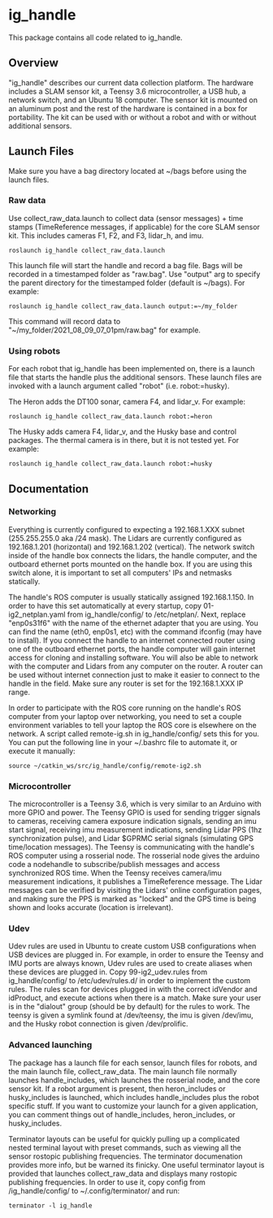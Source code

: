 # ig_handle

This package contains all code related to ig_handle.

## Overview

"ig_handle" describes our current data collection platform.  The hardware includes a SLAM sensor kit, a Teensy 3.6 microcontroller, a USB hub, a network switch, and an Ubuntu 18 computer.  The sensor kit is mounted on an aluminum post and the rest of the hardware is contained in a box for portability.  The kit can be used with or without a robot and with or without additional sensors.

## Launch Files

Make sure you have a bag directory located at ~/bags before using the launch files.

### Raw data

Use collect_raw_data.launch to collect data (sensor messages) + time stamps (TimeReference messages, if applicable) for the core SLAM sensor kit.  This includes cameras F1, F2, and F3, lidar_h, and imu.

```
roslaunch ig_handle collect_raw_data.launch
```

This launch file will start the handle and record a bag file. Bags will be recorded in a timestamped folder as "raw.bag". Use "output" arg to specify the parent directory for the timestamped folder (default is ~/bags). For example:

```
roslaunch ig_handle collect_raw_data.launch output:=~/my_folder
```

This command will record data to "~/my_folder/2021_08_09_07_01pm/raw.bag" for example.

### Using robots

For each robot that ig_handle has been implemented on, there is a launch file that starts the handle plus the additional sensors.  These launch files are invoked with a launch argument called "robot" (i.e. robot:=husky).

The Heron adds the DT100 sonar, camera F4, and lidar_v.  For example:

```
roslaunch ig_handle collect_raw_data.launch robot:=heron
```

The Husky adds camera F4, lidar_v, and the Husky base and control packages.  The thermal camera is in there, but it is not tested yet.  For example:

```
roslaunch ig_handle collect_raw_data.launch robot:=husky
```

## Documentation

### Networking

Everything is currently configured to expecting a 192.168.1.XXX subnet (255.255.255.0 aka /24 mask).  The Lidars are currently configured as 192.168.1.201 (horizontal) and 192.168.1.202 (vertical).  The network switch inside of the handle box connects the lidars, the handle computer, and the outboard ethernet ports mounted on the handle box.  If you are using this switch alone, it is important to set all computers' IPs and netmasks statically.

The handle's ROS computer is usually statically assigned 192.168.1.150.  In order to have this set automatically at every startup, copy 01-ig2_netplan.yaml from ig_handle/config/ to /etc/netplan/.  Next, replace "enp0s31f6" with the name of the ethernet adapter that you are using.  You can find the name (eth0, enp0s1, etc) with the command ifconfig (may have to install).  If you connect the handle to an internet connected router using one of the outboard ethernet ports, the handle computer will gain internet access for cloning and installing software.  You will also be able to network with the computer and Lidars from any computer on the router.  A router can be used without internet connection just to make it easier to connect to the handle in the field.  Make sure any router is set for the 192.168.1.XXX IP range.

In order to participate with the ROS core running on the handle's ROS computer from your laptop over networking, you need to set a couple environment variables to tell your laptop the ROS core is elsewhere on the network.  A script called remote-ig.sh in ig_handle/config/ sets this for you.  You can put the following line in your ~/.bashrc file to automate it, or execute it manually:

```
source ~/catkin_ws/src/ig_handle/config/remote-ig2.sh
```

### Microcontroller

The microcontroller is a Teensy 3.6, which is very similar to an Arduino with more GPIO and power.  The Teensy GPIO is used for sending trigger signals to cameras, receiving camera exposure indication signals, sending an imu start signal, receiving imu measurement indications, sending Lidar PPS (1hz synchronization pulse), and Lidar $GPRMC serial signals (simulating GPS time/location messages).  The Teensy is communicating with the handle's ROS computer using a rosserial node.  The rosserial node gives the arduino code a nodehandle to subscribe/publish messages and access synchronized ROS time.  When the Teensy receives camera/imu measurement indications, it publishes a TimeReference message.  The Lidar messages can be verified by visiting the Lidars' online configuration pages, and making sure the PPS is marked as "locked" and the GPS time is being shown and looks accurate (location is irrelevant).

### Udev

Udev rules are used in Ubuntu to create custom USB configurations when USB devices are plugged in.  For example, in order to ensure the Teensy and IMU ports are always known, Udev rules are used to create aliases when these devices are plugged in.  Copy 99-ig2_udev.rules from ig_handle/config/ to /etc/udev/rules.d/ in order to implement the custom rules.  The rules scan for devices plugged in with the correct idVendor and idProduct, and execute actions when there is a match.  Make sure your user is in the "dialout" group (should be by default) for the rules to work.  The teensy is given a symlink found at /dev/teensy, the imu is given /dev/imu, and the Husky robot connection is given /dev/prolific.

### Advanced launching

The package has a launch file for each sensor, launch files for robots, and the main launch file, collect_raw_data.  The main launch file normally launches handle_includes, which launches the rosserial node, and the core sensor kit.  If a robot argument is present, then heron_includes or husky_includes is launched, which includes handle_includes plus the robot specific stuff.  If you want to customize your launch for a given application, you can comment things out of handle_includes, heron_includes, or husky_includes.

Terminator layouts can be useful for quickly pulling up a complicated nested terminal layout with preset commands, such as viewing all the sensor rostopic publishing frequencies.  The terminator documenation provides more info, but be warned its finicky.  One useful terminator layout is provided that launches collect_raw_data and displays many rostopic publishing frequencies.  In order to use it, copy config from /ig_handle/config/ to ~/.config/terminator/ and run:

```
terminator -l ig_handle
```